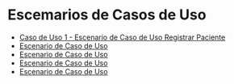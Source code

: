 # Escemarios de Casos de Uso

* [Caso de Uso 1 - Escenario de Caso de Uso Registrar Paciente](https://ucesvirtual-my.sharepoint.com/:x:/r/personal/joaquin_sangiorgi_comunidad_uces_edu_ar/_layouts/15/Doc.aspx?sourcedoc=%7B0934A969-9131-4CFF-B625-5A1E8B7448AC%7D&file=Libro.xlsx&action=editnew&mobileredirect=true&wdNewAndOpenCt=1744606307601&ct=1744606308643&wdOrigin=OFFICECOM-WEB.START.NEW&wdPreviousSessionSrc=HarmonyWeb&wdPreviousSession=440abb56-4398-45cb-bf30-a078faf5d896&cid=7165b4b0-8ac8-4494-aac1-c318188a5c65)
* [Escenario de Caso de Uso]()
* [Escenario de Caso de Uso]()
* [Escenario de Caso de Uso]()
* [Escenario de Caso de Uso]()

